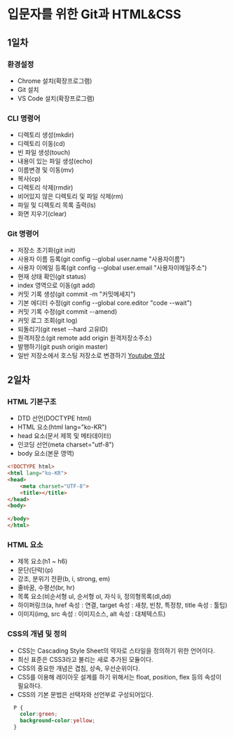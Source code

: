 # 입문자를 위한 Git과 HTML&CSS
## 1일차
### 환경설정
- Chrome 설치(확장프로그램)
- Git 설치
- VS Code 설치(확장프로그램)
### CLI 명령어
- 디렉토리 생성(mkdir)
- 디렉토리 이동(cd)
- 빈 파일 생성(touch)
- 내용이 있는 파일 생성(echo)
- 이름변경 및 이동(mv)
- 복사(cp)
- 디렉토리 삭제(rmdir)
- 비어있지 않은 디렉토리 및 파일 삭제(rm)
- 파일 및 디렉토리 목록 출력(ls)
- 화면 지우기(clear)
### Git 명령어
- 저장소 초기화(git init)
- 사용자 이름 등록(git config --global user.name "사용자이름")
- 사용자 이메일 등록(git config --global user.email "사용자이메일주소")
- 현재 상태 확인(git status)
- index 영역으로 이동(git add)
- 커밋 기록 생성(git commit -m "커밋메세지")
- 기본 에디터 수정(git config --global core.editor "code --wait")
- 커밋 기록 수정(git commit --amend)
- 커밋 로그 조회(git log)
- 되돌리기(git reset --hard 고유ID)
- 원격저장소(git remote add origin 원격저장소주소)
- 발행하기(git push origin master)
- 일반 저장소에서 호스팅 저장소로 변경하기
[Youtube 영상](https://youtu.be/SNnfbf-LJz4)
## 2일차
### HTML 기본구조
- DTD 선언(DOCTYPE html)
- HTML 요소(html lang="ko-KR")
- head 요소(문서 제목 및 메타데이터)
- 인코딩 선언(meta charset="utf-8")
- body 요소(본문 영역)

```html
<!DOCTYPE html>
<html lang="ko-KR">
<head>
    <meta charset="UTF-8">
    <title></title>
</head>
<body>
    
</body>
</html>
```
### HTML 요소
- 제목 요소(h1 ~ h6)
- 문단(단락)(p)
- 강조, 분위기 전환(b, i, strong, em)
- 줄바꿈, 수평선(br, hr)
- 목록 요소(비순서형 ul, 순서형 ol, 자식 li, 정의형목록(dl,dd)
- 하이퍼링크(a, href 속성 : 연결, target 속성 : 새창, 빈창, 특정창, title 속성 : 툴팁)
- 이미지(img, src 속성 : 이미지소스, alt 속성 : 대체텍스트)
### CSS의 개념 및 정의
- CSS는 Cascading Style Sheet의 약자로 스타일을 정의하기 위한 언어이다.
- 최신 표준은 CSS3라고 불리는 새로 추가된 모듈이다.
- CSS의 중요한 개념은 겹침, 상속, 우선순위이다.
- CSS를 이용해 레이아웃 설계를 하기 위해서는 float, position, flex 등의 속성이 필요하다.
- CSS의 기본 문법은 선택자와 선언부로 구성되어있다.

```CSS
  P {
    color:green;
    background-color:yellow;
  }
```

